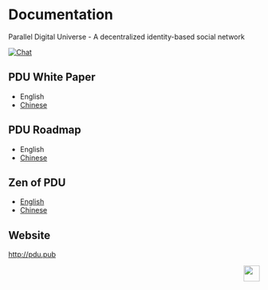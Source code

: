 # Documentation
Parallel Digital Universe - A decentralized identity-based social network

[![Chat](https://img.shields.io/badge/gitter-Docs%20chat-4AB495.svg)](https://gitter.im/pdupub/Welcome)
## PDU White Paper
- English
- [Chinese](zh-CN/WhitePaper.md) 

## PDU Roadmap
- English
- [Chinese](zh-CN/Roadmap.md)

## Zen of PDU
- [English](Zen.md)
- [Chinese](zh-CN/Zen.md) 

## Website
http://pdu.pub



<a href="https://pdu.pub"><img height="32" align="right" src="https://pdu.pub/assets/images/icon.svg"></a>
